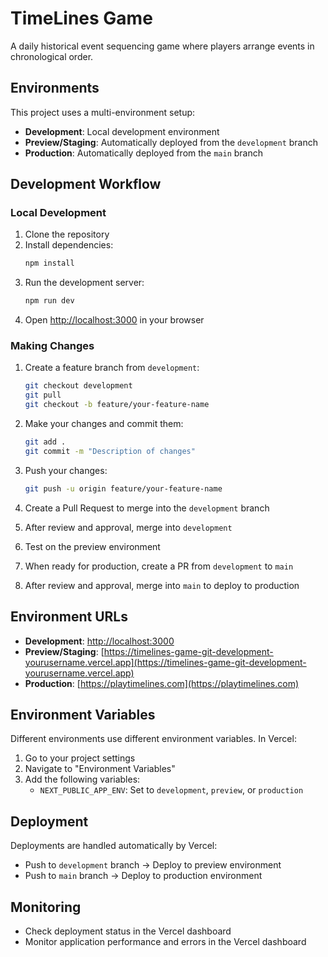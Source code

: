 # TimeLines Game

A daily historical event sequencing game where players arrange events in chronological order.

## Environments

This project uses a multi-environment setup:

- **Development**: Local development environment
- **Preview/Staging**: Automatically deployed from the `development` branch
- **Production**: Automatically deployed from the `main` branch

## Development Workflow

### Local Development

1. Clone the repository
2. Install dependencies:
   ```bash
   npm install
   ```
3. Run the development server:
   ```bash
   npm run dev
   ```
4. Open [http://localhost:3000](http://localhost:3000) in your browser

### Making Changes

1. Create a feature branch from `development`:
   ```bash
   git checkout development
   git pull
   git checkout -b feature/your-feature-name
   ```

2. Make your changes and commit them:
   ```bash
   git add .
   git commit -m "Description of changes"
   ```

3. Push your changes:
   ```bash
   git push -u origin feature/your-feature-name
   ```

4. Create a Pull Request to merge into the `development` branch
5. After review and approval, merge into `development`
6. Test on the preview environment
7. When ready for production, create a PR from `development` to `main`
8. After review and approval, merge into `main` to deploy to production

## Environment URLs

- **Development**: [http://localhost:3000](http://localhost:3000)
- **Preview/Staging**: [https://timelines-game-git-development-yourusername.vercel.app](https://timelines-game-git-development-yourusername.vercel.app)
- **Production**: [https://playtimelines.com](https://playtimelines.com)

## Environment Variables

Different environments use different environment variables. In Vercel:

1. Go to your project settings
2. Navigate to "Environment Variables"
3. Add the following variables:
   - `NEXT_PUBLIC_APP_ENV`: Set to `development`, `preview`, or `production`

## Deployment

Deployments are handled automatically by Vercel:

- Push to `development` branch → Deploy to preview environment
- Push to `main` branch → Deploy to production environment

## Monitoring

- Check deployment status in the Vercel dashboard
- Monitor application performance and errors in the Vercel dashboard
